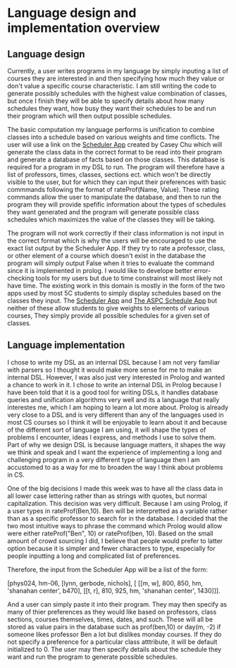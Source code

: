 # Language design and implementation overview

## Language design

Currently, a user writes programs in my language by simply inputing a list of courses they are interested in and then specifying how much they value or don't value a specific course characteristic. I am still writing the code to generate possibly schedules with the highest value combination of classes, but once I finish they will be able to specify details about how many schedules they want, how busy they want their schedules to be and run their program which will then output possible schedules.

The basic computation my language performs is unification to combine classes into a schedule based on various weights and time conflicts. The user will use a link on the [Scheduler App](http://scheduler.5capps.com/#) created by Casey Chu which will generate the class data in the correct format to be read into their program and generate a database of facts based on those classes. This database is required for a program in my DSL to run. The program will therefore have a list of professors, times, classes, sections ect. which won't be directly visible to the user, but for which they can input their preferences with basic commmands following the format of rateProf(Name, Value). These rating commands allow the user to manipulate the database, and then to run the program they will provide spefific information about the types of schedules they want generated and the program will generate possible class schedules which maximizes the value of the classes they will be taking.

The program will not work correctly if their class information is not input in the correct format which is why the users will be encouraged to use the exact list output by the Scheduler App. If they try to rate a professor, class, or other element of a course which doesn't exist in the database the program will simply output False when it tries to evaluate the command since it is implemented in prolog. I would like to develope better error-checking tools for my users but due to time constrainst will most likely not have time. The existing work in this domain is mostly in the form of the two apps used by most 5C students to simply display schedules based on the classes they input. The [Scheduler App](http://scheduler.5capps.com/#) and [The ASPC Schedule App](https://aspc.pomona.edu/courses/schedule/) but neither of these allow students to give weights to elements of various courses, They simply provide all possible schedules for a given set of classes.

## Language implementation

I chose to write my DSL as an internal DSL because I am not very familiar with parsers so I thought it would make more sense for me to make an internal DSL. However, I was also just very interested in Prolog and wanted a chance to work in it. I chose to write an internal DSL in Prolog because I have been told that it is a good tool for writing DSLs, it handles database queries and unification algorithms very well and its a language that really interestes me, which I am hoping to learn a lot more about. Prolog is already very close to a DSL and is very different than any of the languages used in most CS courses so I think it will be enjoyable to learn about it and because of the different sort of language I am using, it will shape the types of problems I encounter, ideas I express, and methods I use to solve them. Part of why we design DSL is because language matters, it shapes the way we think and speak and I want the experience of implementing a long and challenging program in a very different type of language then I am accustomed to as a way for me to broaden the way I think about problems in CS.

One of the big decisions I made this week was to have all the class data in all lower case lettering rather than as strings with quotes, but normal capitalization. This decision was very difficult. Because I am using Prolog, if a user types in rateProf(Ben,10). Ben will be interpretted as a variable rather than as a specific professor to search for in the database. I decided that the two most intuitive ways to  phrase the command which Prolog would allow were either rateProf("Ben", 10) or rateProf(ben, 10). Based on the small amount of crowd sourcing I did, I believe that people would prefer to latter option because it is simpler and fewer characters to type, especially for people inputting a long and complicated list of preferences.

Therefore, the input from the Scheduler App will be a list of the form:

[phys024, hm-06, [lynn, gerbode, nichols], [ [[m, w], 800, 850, hm, 'shanahan center', b470], [[t, r], 810, 925, hm, 'shanahan center', 1430]]].

And a user can simply paste it into their program. They may then specify as many of thier preferences as they would like based on professors, class sections, courses themselves, times, dates, and such. These will all be stored as value pairs in the database such as prof(ben,10) or day(m, -2) if someone likes professor Ben a lot but dislikes monday courses. If they do not specify a preference for a particular class atttribute, it will be default initialized to 0. The user may then specify details about the schedule they want and run the program to generate possible schedules.
